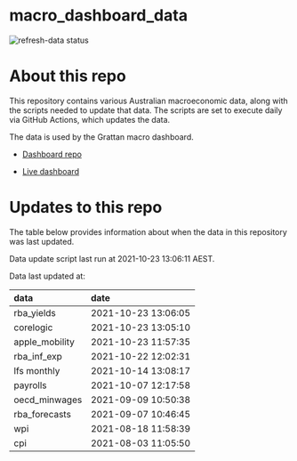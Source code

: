 
<!-- README.md is generated from README.Rmd. Please edit that file -->

# macro\_dashboard\_data

<!-- badges: start -->

![refresh-data
status](https://github.com/grattan/macro_dashboard_data/workflows/refresh-data/badge.svg)

<!-- badges: end -->

# About this repo

This repository contains various Australian macroeconomic data, along
with the scripts needed to update that data. The scripts are set to
execute daily via GitHub Actions, which updates the data.

The data is used by the Grattan macro dashboard.

  - [Dashboard repo](https://github.com/grattan/macrodashboard)

  - [Live dashboard](https://mattcowgill.shinyapps.io/macrodashboard/)

# Updates to this repo

The table below provides information about when the data in this
repository was last updated.

Data update script last run at 2021-10-23 13:06:11 AEST.

Data last updated at:

| data            | date                |
| :-------------- | :------------------ |
| rba\_yields     | 2021-10-23 13:06:05 |
| corelogic       | 2021-10-23 13:05:10 |
| apple\_mobility | 2021-10-23 11:57:35 |
| rba\_inf\_exp   | 2021-10-22 12:02:31 |
| lfs monthly     | 2021-10-14 13:08:17 |
| payrolls        | 2021-10-07 12:17:58 |
| oecd\_minwages  | 2021-09-09 10:50:38 |
| rba\_forecasts  | 2021-09-07 10:46:45 |
| wpi             | 2021-08-18 11:58:39 |
| cpi             | 2021-08-03 11:05:50 |
